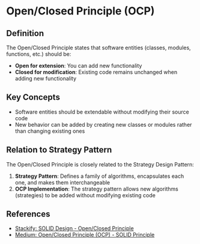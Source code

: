 # Open/Closed Principle (OCP)

## Definition
The Open/Closed Principle states that software entities (classes, modules, functions, etc.) should be:
- **Open for extension**: You can add new functionality
- **Closed for modification**: Existing code remains unchanged when adding new functionality

## Key Concepts

- Software entities should be extendable without modifying their source code
- New behavior can be added by creating new classes or modules rather than changing existing ones

## Relation to Strategy Pattern

The Open/Closed Principle is closely related to the Strategy Design Pattern:

1. **Strategy Pattern**: Defines a family of algorithms, encapsulates each one, and makes them interchangeable
2. **OCP Implementation**: The strategy pattern allows new algorithms (strategies) to be added without modifying existing code

## References
- [Stackify: SOLID Design - Open/Closed Principle](https://stackify.com/solid-design-open-closed-principle/)
- [Medium: Open/Closed Principle (OCP) - SOLID Principle](https://medium.com/@ramdhas/2-open-closed-principle-ocp-solid-principle-cd12cbc6cb6e)